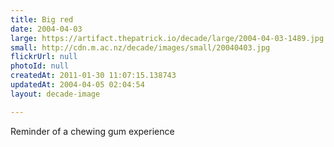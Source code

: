 ```yaml
---
title: Big red
date: 2004-04-03
large: https://artifact.thepatrick.io/decade/large/2004-04-03-1489.jpg
small: http://cdn.m.ac.nz/decade/images/small/20040403.jpg
flickrUrl: null
photoId: null
createdAt: 2011-01-30 11:07:15.138743
updatedAt: 2004-04-05 02:04:54
layout: decade-image

---
```

Reminder of a chewing gum experience
